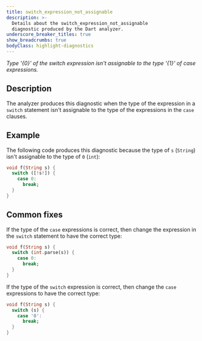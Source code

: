```yaml
---
title: switch_expression_not_assignable
description: >-
  Details about the switch_expression_not_assignable
  diagnostic produced by the Dart analyzer.
underscore_breaker_titles: true
show_breadcrumbs: true
bodyClass: highlight-diagnostics
---
```


_Type '{0}' of the switch expression isn't assignable to the type '{1}' of case
expressions._

## Description

The analyzer produces this diagnostic when the type of the expression in a
`switch` statement isn't assignable to the type of the expressions in the
`case` clauses.

## Example

The following code produces this diagnostic because the type of `s`
(`String`) isn't assignable to the type of `0` (`int`):

```dart
void f(String s) {
  switch ([!s!]) {
    case 0:
      break;
  }
}
```

## Common fixes

If the type of the `case` expressions is correct, then change the
expression in the `switch` statement to have the correct type:

```dart
void f(String s) {
  switch (int.parse(s)) {
    case 0:
      break;
  }
}
```

If the type of the `switch` expression is correct, then change the `case`
expressions to have the correct type:

```dart
void f(String s) {
  switch (s) {
    case '0':
      break;
  }
}
```

